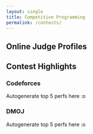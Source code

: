 ```yaml
---
layout: single
title: Competitive Programming
permalink: /contests/
---
```


## Online Judge Profiles

## Contest Highlights



### Codeforces

Autogenerate top 5 perfs here :o

### DMOJ

Autogenerate top 5 perfs here :o